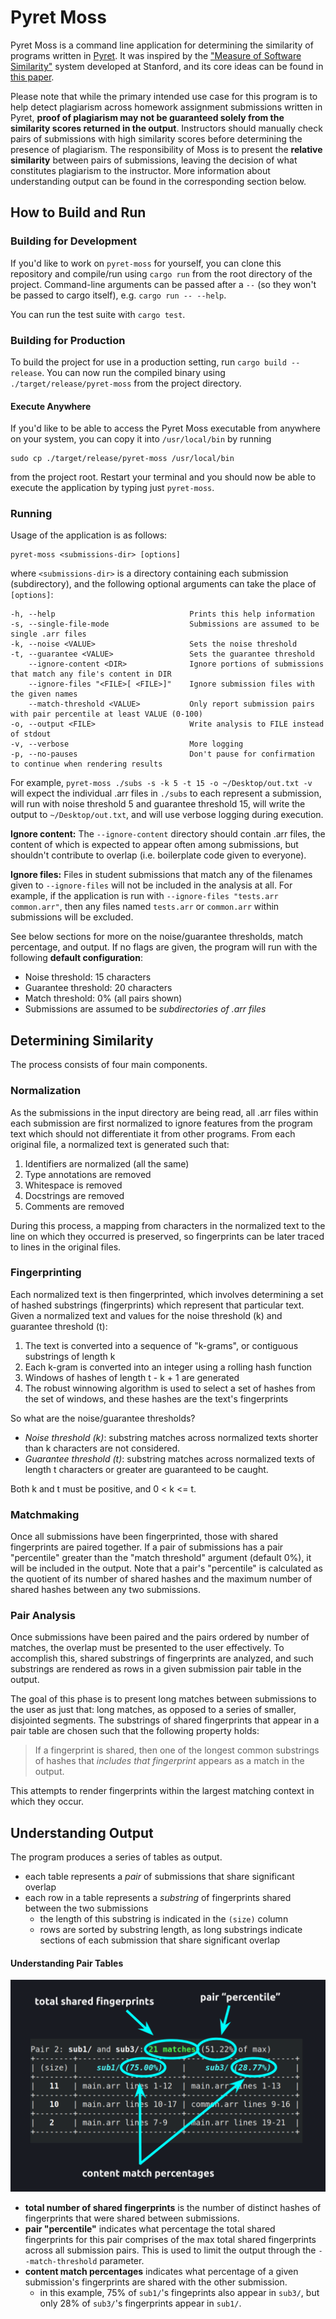 # Pyret Moss
Pyret Moss is a command line application for determining the similarity of programs written in [Pyret](https://www.pyret.org/). It was inspired by the ["Measure of Software Similarity"](https://theory.stanford.edu/~aiken/moss/) system developed at Stanford, and its core ideas can be found in [this paper](http://theory.stanford.edu/~aiken/publications/papers/sigmod03.pdf).

Please note that while the primary intended use case for this program is to help detect plagiarism across homework assignment submissions written in Pyret, **proof of plagiarism may not be guaranteed solely from the similarity scores returned in the output**. Instructors should manually check pairs of submissions with high similarity scores before determining the presence of plagiarism. The responsibility of Moss is to present the **relative similarity** between pairs of submissions, leaving the decision of what constitutes plagiarism to the instructor. More information about understanding output can be found in the corresponding section below.

## How to Build and Run
### Building for Development
If you'd like to work on `pyret-moss` for yourself, you can clone this repository and compile/run using `cargo run` from the root directory of the project. Command-line arguments can be passed after a `--` (so they won't be passed to cargo itself), e.g. `cargo run -- --help`.

You can run the test suite with `cargo test`.

### Building for Production
To build the project for use in a production setting, run `cargo build --release`. You can now run the compiled binary using `./target/release/pyret-moss` from the project directory.

#### Execute Anywhere
If you'd like to be able to access the Pyret Moss executable from anywhere on your system, you can copy it into `/usr/local/bin` by running
```
sudo cp ./target/release/pyret-moss /usr/local/bin
```
from the project root. Restart your terminal and you should now be able to execute the application by typing just `pyret-moss`.

### Running
Usage of the application is as follows:
```
pyret-moss <submissions-dir> [options]
```
where `<submissions-dir>` is a directory containing each submission (subdirectory), and the following optional arguments can take the place of `[options]`:

```
-h, --help                              Prints this help information
-s, --single-file-mode                  Submissions are assumed to be single .arr files
-k, --noise <VALUE>                     Sets the noise threshold
-t, --guarantee <VALUE>                 Sets the guarantee threshold
    --ignore-content <DIR>              Ignore portions of submissions that match any file's content in DIR
    --ignore-files "<FILE>[ <FILE>]"    Ignore submission files with the given names
    --match-threshold <VALUE>           Only report submission pairs with pair percentile at least VALUE (0-100)
-o, --output <FILE>                     Write analysis to FILE instead of stdout
-v, --verbose                           More logging
-p, --no-pauses                         Don't pause for confirmation to continue when rendering results
```

For example, `pyret-moss ./subs -s -k 5 -t 15 -o ~/Desktop/out.txt -v` will expect the individual .arr files in `./subs` to each represent a submission, will run with noise threshold 5 and guarantee threshold 15, will write the output to `~/Desktop/out.txt`, and will use verbose logging during execution.

**Ignore content:** The `--ignore-content` directory should contain .arr files, the content of which is expected to appear often among submissions, but shouldn't contribute to overlap (i.e. boilerplate code given to everyone).

**Ignore files:** Files in student submissions that match any of the filenames given to `--ignore-files` will not be included in the analysis at all. For example, if the application is run with `--ignore-files "tests.arr common.arr"`, then any files named `tests.arr` or `common.arr` within submissions will be excluded. 

See below sections for more on the noise/guarantee thresholds, match percentage, and output. If no flags are given, the program will run with the following **default configuration**:

- Noise threshold: 15 characters
- Guarantee threshold: 20 characters
- Match threshold: 0% (all pairs shown)
- Submissions are assumed to be *subdirectories of .arr files*

## Determining Similarity
The process consists of four main components.

### Normalization
As the submissions in the input directory are being read, all .arr files within each submission are first normalized to ignore features from the program text which should not differentiate it from other programs. From each original file, a normalized text is generated such that:

1. Identifiers are normalized (all the same)
2. Type annotations are removed
3. Whitespace is removed
4. Docstrings are removed
5. Comments are removed

During this process, a mapping from characters in the normalized text to the line on which they occurred is preserved, so fingerprints can be later traced to lines in the original files.

### Fingerprinting
Each normalized text is then fingerprinted, which involves determining a set of hashed substrings (fingerprints) which represent that particular text. Given a normalized text and values for the noise threshold (k) and guarantee threshold (t):

1. The text is converted into a sequence of "k-grams", or contiguous substrings of length k
2. Each k-gram is converted into an integer using a rolling hash function
3. Windows of hashes of length t - k + 1 are generated
4. The robust winnowing algorithm is used to select a set of hashes from the set of windows, and these hashes are the text's fingerprints

So what are the noise/guarantee thresholds?
- *Noise threshold (k)*: substring matches across normalized texts shorter than k characters are not considered.
- *Guarantee threshold (t)*: substring matches across normalized texts of length t characters or greater are guaranteed to be caught.

Both k and t must be positive, and 0 < k <= t.

### Matchmaking
Once all submissions have been fingerprinted, those with shared fingerprints are paired together. If a pair of submissions has a pair "percentile" greater than the "match threshold" argument (default 0%), it will be included in the output. Note that a pair's "percentile" is calculated as the quotient of its number of shared hashes and the maximum number of shared hashes between any two submissions.

### Pair Analysis
Once submissions have been paired and the pairs ordered by number of matches, the overlap must be presented to the user effectively. To accomplish this, shared substrings of fingerprints are analyzed, and such substrings are rendered as rows in a given submission pair table in the output.

The goal of this phase is to present long matches between submissions to the user as just that: long matches, as opposed to a series of smaller, disjointed segments. The substrings of shared fingerprints that appear in a pair table are chosen such that the following property holds:

> If a fingerprint is shared, then one of the longest common substrings of hashes that *includes that fingerprint* appears as a match in the output. 

This attempts to render fingerprints within the largest matching context in which they occur.

## Understanding Output
The program produces a series of tables as output. 

- each table represents a *pair* of submissions that share significant overlap
- each row in a table represents a *substring* of fingerprints shared between the two submissions
    - the length of this substring is indicated in the `(size)` column
    - rows are sorted by substring length, as long substrings indicate sections of each submission that share significant overlap

#### Understanding Pair Tables
![Submission pair table with annotations](imgs/pair_table_annotated.png)

- **total number of shared fingerprints** is the number of distinct hashes of fingerprints that were shared between submissions.
- **pair "percentile"** indicates what percentage the total shared fingerprints for this pair comprises of the max total shared fingerprints across all submission pairs. This is used to limit the output through the `--match-threshold` parameter.
- **content match percentages** indicates what percentage of a given submission's fingerprints are shared with the other submission.
    - in this example, 75% of `sub1/`'s fingeprints also appear in `sub3/`, but only 28% of `sub3/`'s fingerprints appear in `sub1/`.
